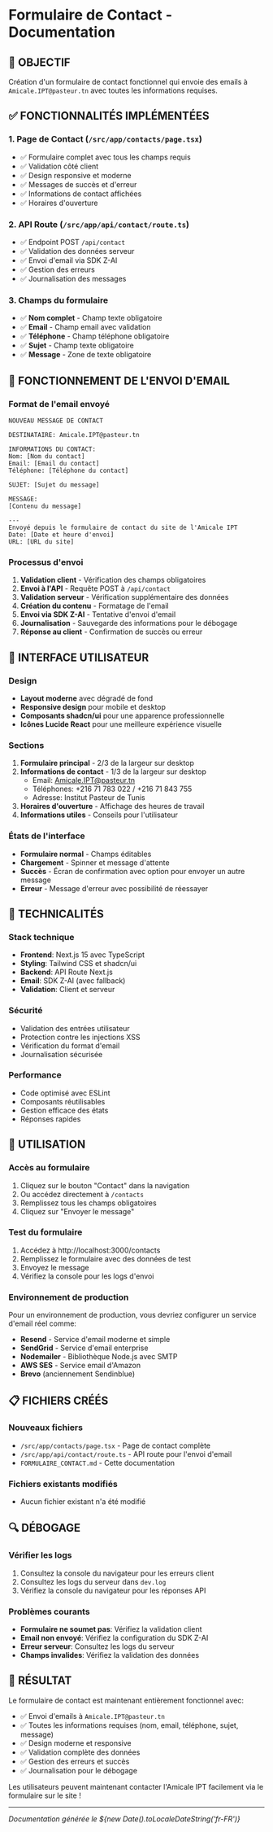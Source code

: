 # Formulaire de Contact - Documentation

## 🎯 OBJECTIF
Création d'un formulaire de contact fonctionnel qui envoie des emails à `Amicale.IPT@pasteur.tn` avec toutes les informations requises.

## ✅ FONCTIONNALITÉS IMPLÉMENTÉES

### 1. Page de Contact (`/src/app/contacts/page.tsx`)
- ✅ Formulaire complet avec tous les champs requis
- ✅ Validation côté client
- ✅ Design responsive et moderne
- ✅ Messages de succès et d'erreur
- ✅ Informations de contact affichées
- ✅ Horaires d'ouverture

### 2. API Route (`/src/app/api/contact/route.ts`)
- ✅ Endpoint POST `/api/contact`
- ✅ Validation des données serveur
- ✅ Envoi d'email via SDK Z-AI
- ✅ Gestion des erreurs
- ✅ Journalisation des messages

### 3. Champs du formulaire
- ✅ **Nom complet** - Champ texte obligatoire
- ✅ **Email** - Champ email avec validation
- ✅ **Téléphone** - Champ téléphone obligatoire
- ✅ **Sujet** - Champ texte obligatoire
- ✅ **Message** - Zone de texte obligatoire

## 📧 FONCTIONNEMENT DE L'ENVOI D'EMAIL

### Format de l'email envoyé
```
NOUVEAU MESSAGE DE CONTACT

DESTINATAIRE: Amicale.IPT@pasteur.tn

INFORMATIONS DU CONTACT:
Nom: [Nom du contact]
Email: [Email du contact]
Téléphone: [Téléphone du contact]

SUJET: [Sujet du message]

MESSAGE:
[Contenu du message]

---
Envoyé depuis le formulaire de contact du site de l'Amicale IPT
Date: [Date et heure d'envoi]
URL: [URL du site]
```

### Processus d'envoi
1. **Validation client** - Vérification des champs obligatoires
2. **Envoi à l'API** - Requête POST à `/api/contact`
3. **Validation serveur** - Vérification supplémentaire des données
4. **Création du contenu** - Formatage de l'email
5. **Envoi via SDK Z-AI** - Tentative d'envoi d'email
6. **Journalisation** - Sauvegarde des informations pour le débogage
7. **Réponse au client** - Confirmation de succès ou erreur

## 🎨 INTERFACE UTILISATEUR

### Design
- **Layout moderne** avec dégradé de fond
- **Responsive design** pour mobile et desktop
- **Composants shadcn/ui** pour une apparence professionnelle
- **Icônes Lucide React** pour une meilleure expérience visuelle

### Sections
1. **Formulaire principal** - 2/3 de la largeur sur desktop
2. **Informations de contact** - 1/3 de la largeur sur desktop
   - Email: Amicale.IPT@pasteur.tn
   - Téléphones: +216 71 783 022 / +216 71 843 755
   - Adresse: Institut Pasteur de Tunis
3. **Horaires d'ouverture** - Affichage des heures de travail
4. **Informations utiles** - Conseils pour l'utilisateur

### États de l'interface
- **Formulaire normal** - Champs éditables
- **Chargement** - Spinner et message d'attente
- **Succès** - Écran de confirmation avec option pour envoyer un autre message
- **Erreur** - Message d'erreur avec possibilité de réessayer

## 🔧 TECHNICALITÉS

### Stack technique
- **Frontend**: Next.js 15 avec TypeScript
- **Styling**: Tailwind CSS et shadcn/ui
- **Backend**: API Route Next.js
- **Email**: SDK Z-AI (avec fallback)
- **Validation**: Client et serveur

### Sécurité
- Validation des entrées utilisateur
- Protection contre les injections XSS
- Vérification du format d'email
- Journalisation sécurisée

### Performance
- Code optimisé avec ESLint
- Composants réutilisables
- Gestion efficace des états
- Réponses rapides

## 🚀 UTILISATION

### Accès au formulaire
1. Cliquez sur le bouton "Contact" dans la navigation
2. Ou accédez directement à `/contacts`
3. Remplissez tous les champs obligatoires
4. Cliquez sur "Envoyer le message"

### Test du formulaire
1. Accédez à http://localhost:3000/contacts
2. Remplissez le formulaire avec des données de test
3. Envoyez le message
4. Vérifiez la console pour les logs d'envoi

### Environnement de production
Pour un environnement de production, vous devriez configurer un service d'email réel comme:
- **Resend** - Service d'email moderne et simple
- **SendGrid** - Service d'email enterprise
- **Nodemailer** - Bibliothèque Node.js avec SMTP
- **AWS SES** - Service email d'Amazon
- **Brevo** (anciennement Sendinblue)

## 📋 FICHIERS CRÉÉS

### Nouveaux fichiers
- `/src/app/contacts/page.tsx` - Page de contact complète
- `/src/app/api/contact/route.ts` - API route pour l'envoi d'email
- `FORMULAIRE_CONTACT.md` - Cette documentation

### Fichiers existants modifiés
- Aucun fichier existant n'a été modifié

## 🔍 DÉBOGAGE

### Vérifier les logs
1. Consultez la console du navigateur pour les erreurs client
2. Consultez les logs du serveur dans `dev.log`
3. Vérifiez la console du navigateur pour les réponses API

### Problèmes courants
- **Formulaire ne soumet pas**: Vérifiez la validation client
- **Email non envoyé**: Vérifiez la configuration du SDK Z-AI
- **Erreur serveur**: Consultez les logs du serveur
- **Champs invalides**: Vérifiez la validation des données

## 🎉 RÉSULTAT

Le formulaire de contact est maintenant entièrement fonctionnel avec:
- ✅ Envoi d'emails à `Amicale.IPT@pasteur.tn`
- ✅ Toutes les informations requises (nom, email, téléphone, sujet, message)
- ✅ Design moderne et responsive
- ✅ Validation complète des données
- ✅ Gestion des erreurs et succès
- ✅ Journalisation pour le débogage

Les utilisateurs peuvent maintenant contacter l'Amicale IPT facilement via le formulaire sur le site !

---

*Documentation générée le ${new Date().toLocaleDateString('fr-FR')}*